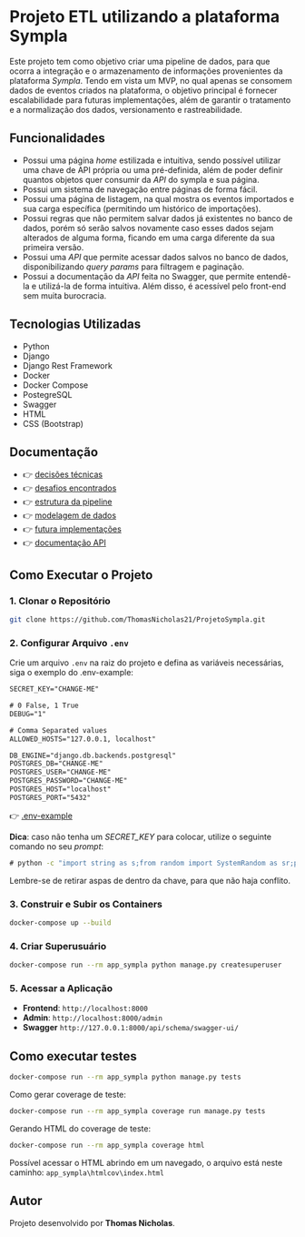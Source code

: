 # Projeto ETL utilizando a plataforma Sympla

Este projeto tem como objetivo criar uma pipeline de dados, para que ocorra a integração e o armazenamento de informações provenientes da plataforma *Sympla*. Tendo em vista um MVP, no qual apenas se consomem dados de eventos criados na plataforma, o objetivo principal é fornecer escalabilidade para futuras implementações, além de garantir o tratamento e a normalização dos dados, versionamento e rastreabilidade.

## Funcionalidades  
- Possui uma página *home* estilizada e intuitiva, sendo possível utilizar uma chave de API própria ou uma pré-definida, além de poder definir quantos objetos quer consumir da *API* do sympla e sua página.  
- Possui um sistema de navegação entre páginas de forma fácil.  
- Possui uma página de listagem, na qual mostra os eventos importados e sua carga específica (permitindo um histórico de importações).  
- Possui regras que não permitem salvar dados já existentes no banco de dados, porém só serão salvos novamente caso esses dados sejam alterados de alguma forma, ficando em uma carga diferente da sua primeira versão.  
- Possui uma *API* que permite acessar dados salvos no banco de dados, disponibilizando *query params* para filtragem e paginação.  
- Possui a documentação da *API* feita no Swagger, que permite entendê-la e utilizá-la de forma intuitiva. Além disso, é acessível pelo front-end sem muita burocracia.  

## Tecnologias Utilizadas
- Python
- Django
- Django Rest Framework
- Docker
- Docker Compose
- PostegreSQL
- Swagger
- HTML
- CSS (Bootstrap)

## Documentação
- 👉 [decisões técnicas](https://github.com/ThomasNicholas21/ProjetoSympla/blob/main/docs/tecnical_decision/tecnical.md)
- 👉 [desafios encontrados](https://github.com/ThomasNicholas21/ProjetoSympla/blob/main/docs/challenges/challenge.md)
- 👉 [estrutura da pipeline](https://github.com/ThomasNicholas21/ProjetoSympla/blob/main/docs/pipeline_structure/pipeline.md)
- 👉 [modelagem de dados](https://github.com/ThomasNicholas21/ProjetoSympla/blob/main/docs/data_modeling/model.md)
- 👉 [futura implementações](https://github.com/ThomasNicholas21/ProjetoSympla/blob/main/docs/future_implementations/future.md)
- 👉 [documentação API](https://github.com/ThomasNicholas21/ProjetoSympla/tree/main/docs/api)

## Como Executar o Projeto

### 1. Clonar o Repositório
```bash
git clone https://github.com/ThomasNicholas21/ProjetoSympla.git
```

### 2. Configurar Arquivo `.env`
Crie um arquivo `.env` na raiz do projeto e defina as variáveis necessárias, siga o exemplo do .env-example:
```txt
SECRET_KEY="CHANGE-ME"

# 0 False, 1 True
DEBUG="1"

# Comma Separated values
ALLOWED_HOSTS="127.0.0.1, localhost"

DB_ENGINE="django.db.backends.postgresql"
POSTGRES_DB="CHANGE-ME"
POSTGRES_USER="CHANGE-ME"
POSTGRES_PASSWORD="CHANGE-ME"
POSTGRES_HOST="localhost"
POSTGRES_PORT="5432"
```
👉 [.env-example](https://github.com/ThomasNicholas21/ProjetoSympla/blob/main/dotenv_files/.env-example)

**Dica**: caso não tenha um *SECRET_KEY* para colocar, utilize o seguinte comando no seu *prompt*:
```cmd
# python -c "import string as s;from random import SystemRandom as sr;print(''.join(sr().choices(s.ascii_letters + s.punctuation, k=64)))"
```
Lembre-se de retirar aspas de dentro da chave, para que não haja conflito.

### 3. Construir e Subir os Containers
```bash
docker-compose up --build
```

### 4. Criar Superusuário
```bash
docker-compose run --rm app_sympla python manage.py createsuperuser
```

### 5. Acessar a Aplicação
- **Frontend**: `http://localhost:8000`
- **Admin**: `http://localhost:8000/admin`
- **Swagger** `http://127.0.0.1:8000/api/schema/swagger-ui/`

## Como executar testes
```bash
docker-compose run --rm app_sympla python manage.py tests
```
Como gerar coverage de teste:
```bash
docker-compose run --rm app_sympla coverage run manage.py tests
```
Gerando HTML do coverage de teste:
```bash
docker-compose run --rm app_sympla coverage html
```
Possível acessar o HTML abrindo em um navegado, o arquivo está neste caminho:
`app_sympla\htmlcov\index.html`

## Autor
Projeto desenvolvido por **Thomas Nicholas**.

